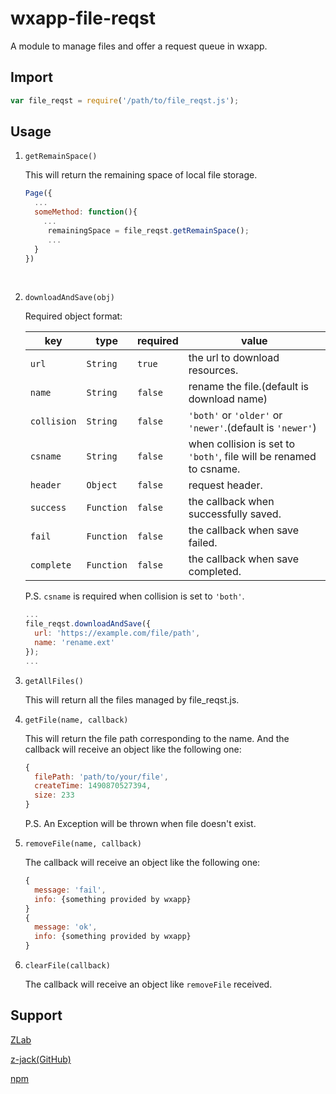 # wxapp-file-reqst
A module to manage files and offer a request queue in wxapp.



## Import

```javascript
var file_reqst = require('/path/to/file_reqst.js');
```



## Usage

1. `getRemainSpace()`

   This will return the remaining space of local file storage.

   ```javascript
   Page({
     ...
     someMethod: function(){
       ...
     	remainingSpace = file_reqst.getRemainSpace();
     	...
     }
   })
   ```

   ​

2. `downloadAndSave(obj)`

   Required object format:

   | key         | type       | required | value                                    |
   | ----------- | ---------- | -------- | ---------------------------------------- |
   | `url`       | `String`   | `true`   | the url to download resources.           |
   | `name`      | `String`   | `false`  | rename the file.(default is download name) |
   | `collision` | `String`   | `false`  | `'both'` or `'older'` or `'newer'`.(default is `'newer'`) |
   | `csname`    | `String`   | `false`  | when collision is set to `'both'`, file will be renamed to csname. |
   | `header`    | `Object`   | `false`  | request header.                          |
   | `success`   | `Function` | `false`  | the callback when successfully saved.    |
   | `fail`      | `Function` | `false`  | the callback when save failed.           |
   | `complete`  | `Function` | `false`  | the callback when save completed.        |

   P.S. `csname` is required when collision is set to `'both'`.

   ```javascript
   ...
   file_reqst.downloadAndSave({
     url: 'https://example.com/file/path',
     name: 'rename.ext'
   });
   ...
   ```

3. `getAllFiles()`

   This will return all the files managed by file_reqst.js.

4. `getFile(name, callback)`

   This will return the file path corresponding to the name. And the callback will receive an object like the following one:

   ```javascript
   {
     filePath: 'path/to/your/file',
     createTime: 1490870527394,
     size: 233
   }
   ```

   P.S. An Exception will be thrown when file doesn't exist.

5. `removeFile(name, callback)`

   The callback will receive an object like the following one:

   ```javascript
   {
     message: 'fail',
     info: {something provided by wxapp}
   }
   {
     message: 'ok',
     info: {something provided by wxapp}
   }
   ```

6. `clearFile(callback)`

   The callback will receive an object like `removeFile` received.



## Support

[ZLab](https://jackz.cn)

[z-jack(GitHub)](https://github.com/z-jack)

[npm](https://www.npmjs.com/package/wxapp-file_reqst)

